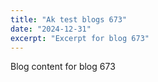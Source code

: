 ```yaml
---
title: "Ak test blogs 673"
date: "2024-12-31"
excerpt: "Excerpt for blog 673"
---
```


Blog content for blog 673
